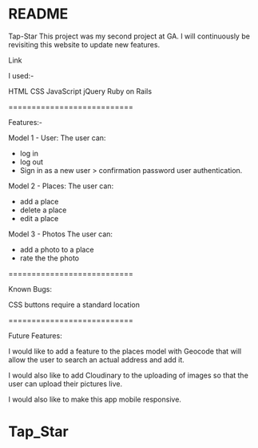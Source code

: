 # README

Tap-Star
This project was my second project at GA. I will continuously be revisiting this website to update new features.

Link



I used:-

HTML
CSS
JavaScript
jQuery
Ruby on Rails

===========================

Features:-

Model 1 - User:
The user can:
- log in
- log out
- Sign in as a new user > confirmation password user authentication.

Model 2 - Places:
The user can:
- add a place
- delete a place
- edit a place

Model 3 - Photos
The user can:
- add a photo to a place
- rate the the photo

===========================

Known Bugs:

CSS buttons require a standard location


===========================

Future Features:

I would like to add a feature to the places model with Geocode that will allow the user to search an actual address and add it.

I would also like to add Cloudinary to the uploading of images so that the user can upload their pictures live.  

I would also like to make this app mobile responsive.
# Tap_Star
